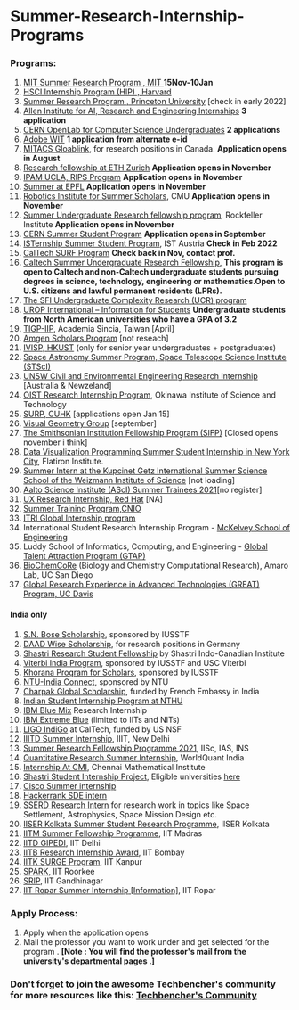 # Summer-Research-Internship-Programs

### Programs:
1.  [MIT Summer Research Program , MIT ](https://oge.mit.edu/graddiversity/msrp/) **15Nov-10Jan**
1.   [HSCI Internship Program (HIP) , Harvard](https://hsci.harvard.edu/research/hsci-internship-program-hip)
2.   [Summer Research Program , Princeton University](https://undergraduateresearch.princeton.edu/programs/summer-programs?field_princeton_status_eligibili_value=Non-Princeton+undergrads&field_class_year_eligibility_value=Juniors&field_division_value=Engineering) [check in early 2022]
3.  [Allen Institute for AI, Research and Engineering Internships](https://allenai.org/internships) **3 application**
4.  [CERN OpenLab for Computer Science Undergraduates](https://openlab.cern/education) **2 applications**
5.  [Adobe WIT](https://research.adobe.com/forms/adobe-india-women-in-technology-scholarship/) **1 application from alternate e-id**
6.  [MITACS Gloablink](https://www.mitacs.ca/en/programs/globalink/globalink-research-internship), for research positions in Canada. **Application opens in August**
7.  [Research fellowship at ETH Zurich](https://www.inf.ethz.ch/studies/summer-research-fellowship.html) **Application opens in November**
8.  [IPAM UCLA, RIPS Program](http://www.ipam.ucla.edu/programs/student-research-programs/) **Application opens in November**
9.  [Summer at EPFL](https://summer.epfl.ch/) **Application opens in November**
10.  [Robotics Institute for Summer Scholars](https://riss.ri.cmu.edu/), CMU **Application opens in November**
11.  [Summer Undergraduate Research fellowship program](https://www.rockefeller.edu/education-and-training/surf/), Rockfeller Institute **Application opens in November**
12.  [CERN Summer Student Program](https://careers.cern/summer) **Application opens in September**
13.  [ISTernship Summer Student Program](https://phd.pages.ist.ac.at/isternship/), IST Austria **Check in Feb 2022**
14.  [CalTech SURF Program](https://www.sfp.caltech.edu/programs/surf/application_information) **Check back in Nov, contact prof.**
15.  [Caltech Summer Undergraduate Research Fellowship](https://www.jpl.nasa.gov/edu/intern/apply/caltech-summer-undergraduate-research-fellowship/), **This program is open to Caltech and non-Caltech undergraduate students pursuing degrees in science, technology, engineering or mathematics.Open to U.S. citizens and lawful permanent residents (LPRs).**
16. [The SFI Undergraduate Complexity Research (UCR) program](https://www.santafe.edu/engage/learn/programs/undergraduate-complexity-research)
17. [UROP International – Information for Students](https://www.rwth-aachen.de/cms/root/Forschung/Angebote-fuer-Forschende/Angebote-fuer-Studierende/UROP/UROP-INternational/~wnr/Informationen-fuer-Studierende/?lidx=1) **Undergraduate students from North American universities who have a GPA of 3.2**
18. [TIGP-IIP](https://tigpsip.apps.sinica.edu.tw/index.php), Academia Sincia, Taiwan [April]
18. [Amgen Scholars Program](amgenscholars.com/asia-program) [not reseach]
19. [IVISP, HKUST](https://pg.ust.hk/ivisp) (only for senior year undergraduates + postgraduates)
20. [Space Astronomy Summer Program, Space Telescope Science Institute (STScI)](http://www.stsci.edu/opportunities/space-astronomy-summer-program)
21. [UNSW Civil and Environmental Engineering Research Internship](https://www.engineering.unsw.edu.au/civil-engineering/study-with-us/international-exchange/research-internship-to-unsw-for-international-students) [Australia & Newzeland]
22. [OIST Research Internship Program](https://groups.oist.jp/grad/research-interns), Okinawa Institute of Science and Technology
23. [SURP, CUHK](http://www.summer.cuhk.edu.hk/surp/) [applications open Jan 15]
24. [Visual Geometry Group](https://www.robots.ox.ac.uk/~vgg/) [september]
25. [The Smithsonian Institution Fellowship Program (SIFP)](https://www.smithsonianofi.com/fellowship-opportunities/smithsonian-institution-fellowship-program/) [Closed opens november i think]
26. [Data Visualization Programming Summer Student Internship in New York City](https://simonsfoundation.wd1.myworkdayjobs.com/en-US/simonsfoundationcareers/job/162-Fifth-Avenue/Data-Visualization-Intern--SCC_R0000579), Flatiron Institute. 
27. [Summer Intern at the Kupcinet Getz International Summer Science School of the Weizmann Institute of Science](https://www.weizmann.ac.il/feinberg/admissions/kupcinet-getz-international-summer-school/about-program-0) [not loading]
28. [Aalto Science Institute (AScI) Summer Trainees 2021](https://www.aalto.fi/en/open-positions/aalto-science-institute-asci-summer-trainees-2021)[no register]
30. [UX Research Internship, Red Hat](https://us-redhat.icims.com/jobs/83084/remote-us-nc/job) [NA]
31. [Summer Training Program,CNIO](https://www.cnio.es/en/education-and-career-development/career-development-programmes/undergraduate-students/)
32. [ITRI Global Internship program](https://www.itri.org.tw/english/ListStyle.aspx?DisplayStyle=05&SiteID=1&MmmID=617731531432246346)
33. International Student Research Internship Program - [McKelvey School of Engineering](https://engineering.wustl.edu/academics/undergraduate-research/international-student-research-internship-program.html)
34. Luddy School of Informatics, Computing, and Engineering - [Global Talent Attraction Program (GTAP)](https://luddy.indiana.edu/research/student-research/fellowship.html)
35. [BioChemCoRe](https://biochemcore.ucsd.edu/) (Biology and Chemistry Computational Research), Amaro Lab, UC San Diego 
36. [Global Research Experience in Advanced Technologies (GREAT) Program, UC Davis](https://great.ucdavis.edu/)

#### India only

1. [S.N. Bose Scholarship](http://iusstf.org/story/53-74-For-Indian-Students.html), sponsored by IUSSTF
2. [DAAD Wise Scholarship](https://www.daad.de/go/en/stipa50015295), for research positions in Germany
1. [Shastri Research Student Fellowship](https://www.shastriinstitute.org/shastri-research-student-fellowship) by Shastri Indo-Canadian Institute
2. [Viterbi India Program](https://www.iusstf.org/program/iusstf-viterbi-program), sponsored by IUSSTF and USC Viterbi
3. [Khorana Program for Scholars](https://www.iusstf.org/program/khorana-program-for-scholars), sponsored by IUSSTF
4. [NTU-India Connect](http://global.ntu.edu.sg/GMP/ic/Pages/default.aspx), sponsored by NTU
5. [Charpak Global Scholarship](https://www.inde.campusfrance.org/charpak-lab-scholarship), funded by French Embassy in India
6. [Indian Student Internship Program at NTHU](http://oga.nthu.edu.tw/news.php?id=233&lang=en)
7. [IBM Blue Mix](https://researcher.watson.ibm.com/researcher/view_group_subpage.php?id=8101) Research Internship
8. [IBM Extreme Blue](http://www-07.ibm.com/employment/in/students/extreme-blue/index.html) (limited to IITs and NITs)
9. [LIGO IndiGo](http://jobs.gw-indigo.org/tiki-index.php?page=LIGO-IndIGO+Summer+Students+Program) at CalTech, funded by US NSF
10. [IIITD Summer Internship](https://www.iiitd.ac.in/placement/internships), IIIT, New Delhi
11. [Summer Research Fellowship Programme 2021](https://web-japps.ias.ac.in:8443/fellowship2021/application_instructions.jsp), IISc, IAS, INS
12. [Quantitative Research Summer Internship](https://websim.worldquantchallenge.com/en/cms/wqc/summerprograms/india/), WorldQuant India
13. [Internship At CMI](https://www.cmi.ac.in/admissions/internships.php), Chennai Mathematical Institute
14. [Shastri Student Internship Project](https://www.shastriinstitute.org/Shastri_Student_Internship_Project), Eligible universities [here](https://www.shastriinstitute.org/member-council)
15. [Cisco Summer internship](https://jobs.cisco.com/jobs/ProjectDetail/Software-Engineer-Bachelor-s-Intern-United-States/1295250?source=Pitt+CSC&tags=CDC+SnNG+students-and-new-graduate-programs)
16. [Hackerrank SDE intern](https://breakinghierarchy.com/hackerrank-sde-intern/)
17. [SSERD Research Intern](https://www.sserd.org/internship/) for research work in topics like Space Settlement, Astrophysics, Space Mission Design etc.
18. [IISER Kolkata Summer Student Research Programme](https://www.iiserkol.ac.in/~summer.research/), IISER Kolkata
19. [IITM Summer Fellowship Programme](https://sfp.iitm.ac.in), IIT Madras
20. [IITD GIPEDI](https://web.iitd.ac.in/~subrat/SummerInternshipRules.htm), IIT Delhi
21. [IITB Research Internship Award](http://www.iitb.ac.in/en/education/research-internship), IIT Bombay
22. [IITK SURGE Program](http://surge.iitk.ac.in/about.html), IIT Kanpur
23. [SPARK](http://spark.iitr.ac.in/), IIT Roorkee
24. [SRIP](https://srip.iitgn.ac.in/info/), IIT Gandhinagar
25. [IIT Ropar Summer Internship](https://onlineportal.iitrpr.ac.in/sia-21)[ [Information]](https://www.iitrpr.ac.in/sites/default/files/Advertisement%20for%20Summer%20Internship%202021.pdf), IIT Ropar



### Apply Process:
1. Apply when the application opens
2. Mail the professor you want to work under and get selected for the program . **[Note : You will find the professor's mail from the  university's departmental pages .]**

### Don't forget to join the awesome Techbencher's community for more resources like this: [Techbencher's Community](https://discord.gg/7tPVBnPTdN)